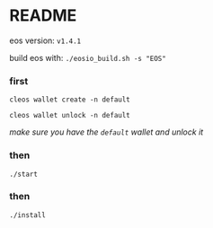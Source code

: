 # README

eos version: `v1.4.1`

build eos with: `./eosio_build.sh -s "EOS"`

### first
`cleos wallet create -n default`

`cleos wallet unlock -n default`

*make sure you have the `default` wallet and unlock it*

### then
`./start`

### then
`./install`
